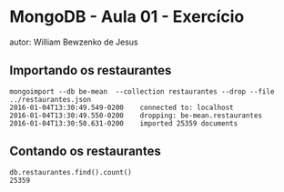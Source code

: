 # MongoDB - Aula 01 - Exercício
autor: William Bewzenko de Jesus

## Importando os restaurantes

```
mongoimport --db be-mean  --collection restaurantes --drop --file ../restaurantes.json 
2016-01-04T13:30:49.549-0200	connected to: localhost
2016-01-04T13:30:49.550-0200	dropping: be-mean.restaurantes
2016-01-04T13:30:50.631-0200	imported 25359 documents
```

## Contando os restaurantes

```
db.restaurantes.find().count()
25359
```
